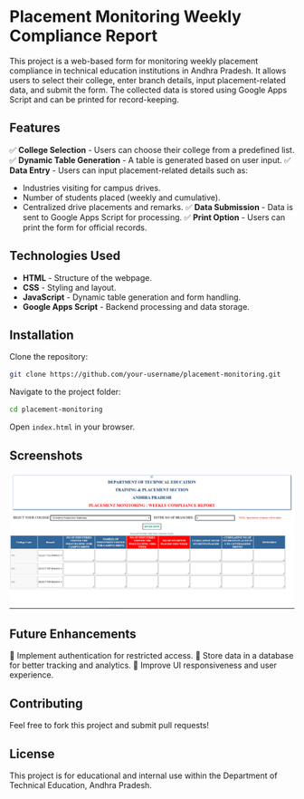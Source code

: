 # Placement Monitoring Weekly Compliance Report

This project is a web-based form for monitoring weekly placement compliance in technical education institutions in Andhra Pradesh. It allows users to select their college, enter branch details, input placement-related data, and submit the form. The collected data is stored using Google Apps Script and can be printed for record-keeping.

## Features
✅ **College Selection** - Users can choose their college from a predefined list.
✅ **Dynamic Table Generation** - A table is generated based on user input.
✅ **Data Entry** - Users can input placement-related details such as:
   - Industries visiting for campus drives.
   - Number of students placed (weekly and cumulative).
   - Centralized drive placements and remarks.
✅ **Data Submission** - Data is sent to Google Apps Script for processing.
✅ **Print Option** - Users can print the form for official records.

## Technologies Used
- **HTML** - Structure of the webpage.
- **CSS** - Styling and layout.
- **JavaScript** - Dynamic table generation and form handling.
- **Google Apps Script** - Backend processing and data storage.

## Installation
Clone the repository:
```sh
git clone https://github.com/your-username/placement-monitoring.git
```
Navigate to the project folder:
```sh
cd placement-monitoring
```
Open `index.html` in your browser.

## Screenshots
![Placement Monitoring Screenshot](screenshot.png)

## Future Enhancements
🚀 Implement authentication for restricted access.
🚀 Store data in a database for better tracking and analytics.
🚀 Improve UI responsiveness and user experience.

## Contributing
Feel free to fork this project and submit pull requests!

## License
This project is for educational and internal use within the Department of Technical Education, Andhra Pradesh.

